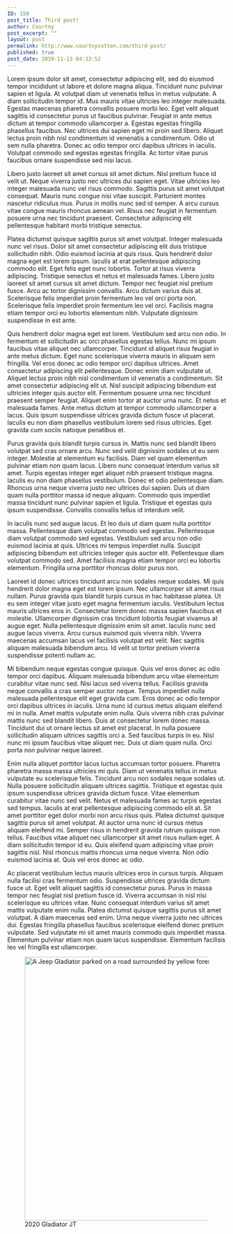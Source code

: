 ```yaml
---
ID: 159
post_title: Third post!
author: Courtny
post_excerpt: ""
layout: post
permalink: http://www.courtnycotten.com/third-post/
published: true
post_date: 2019-11-13 04:33:52
---
```

<!-- wp:paragraph -->
<p>Lorem ipsum dolor sit amet, consectetur adipiscing elit, sed do eiusmod tempor incididunt ut labore et dolore magna aliqua. Tincidunt nunc pulvinar sapien et ligula. At volutpat diam ut venenatis tellus in metus vulputate. A diam sollicitudin tempor id. Mus mauris vitae ultricies leo integer malesuada. Egestas maecenas pharetra convallis posuere morbi leo. Eget velit aliquet sagittis id consectetur purus ut faucibus pulvinar. Feugiat in ante metus dictum at tempor commodo ullamcorper a. Egestas egestas fringilla phasellus faucibus. Nec ultrices dui sapien eget mi proin sed libero. Aliquet lectus proin nibh nisl condimentum id venenatis a condimentum. Odio ut sem nulla pharetra. Donec ac odio tempor orci dapibus ultrices in iaculis. Volutpat commodo sed egestas egestas fringilla. Ac tortor vitae purus faucibus ornare suspendisse sed nisi lacus.</p>
<!-- /wp:paragraph -->

<!-- wp:paragraph -->
<p>Libero justo laoreet sit amet cursus sit amet dictum. Nisl pretium fusce id velit ut. Neque viverra justo nec ultrices dui sapien eget. Vitae ultricies leo integer malesuada nunc vel risus commodo. Sagittis purus sit amet volutpat consequat. Mauris nunc congue nisi vitae suscipit. Parturient montes nascetur ridiculus mus. Purus in mollis nunc sed id semper. A arcu cursus vitae congue mauris rhoncus aenean vel. Risus nec feugiat in fermentum posuere urna nec tincidunt praesent. Consectetur adipiscing elit pellentesque habitant morbi tristique senectus.</p>
<!-- /wp:paragraph -->

<!-- wp:paragraph -->
<p>Platea dictumst quisque sagittis purus sit amet volutpat. Integer malesuada nunc vel risus. Dolor sit amet consectetur adipiscing elit duis tristique sollicitudin nibh. Odio euismod lacinia at quis risus. Quis hendrerit dolor magna eget est lorem ipsum. Iaculis at erat pellentesque adipiscing commodo elit. Eget felis eget nunc lobortis. Tortor at risus viverra adipiscing. Tristique senectus et netus et malesuada fames. Libero justo laoreet sit amet cursus sit amet dictum. Tempor nec feugiat nisl pretium fusce. Arcu ac tortor dignissim convallis. Arcu dictum varius duis at. Scelerisque felis imperdiet proin fermentum leo vel orci porta non. Scelerisque felis imperdiet proin fermentum leo vel orci. Facilisis magna etiam tempor orci eu lobortis elementum nibh. Vulputate dignissim suspendisse in est ante.</p>
<!-- /wp:paragraph -->

<!-- wp:paragraph -->
<p>Quis hendrerit dolor magna eget est lorem. Vestibulum sed arcu non odio. In fermentum et sollicitudin ac orci phasellus egestas tellus. Nunc mi ipsum faucibus vitae aliquet nec ullamcorper. Tincidunt id aliquet risus feugiat in ante metus dictum. Eget nunc scelerisque viverra mauris in aliquam sem fringilla. Vel eros donec ac odio tempor orci dapibus ultrices. Amet consectetur adipiscing elit pellentesque. Donec enim diam vulputate ut. Aliquet lectus proin nibh nisl condimentum id venenatis a condimentum. Sit amet consectetur adipiscing elit ut. Nisl suscipit adipiscing bibendum est ultricies integer quis auctor elit. Fermentum posuere urna nec tincidunt praesent semper feugiat. Aliquet enim tortor at auctor urna nunc. Et netus et malesuada fames. Ante metus dictum at tempor commodo ullamcorper a lacus. Quis ipsum suspendisse ultrices gravida dictum fusce ut placerat. Iaculis eu non diam phasellus vestibulum lorem sed risus ultricies. Eget gravida cum sociis natoque penatibus et.</p>
<!-- /wp:paragraph -->

<!-- wp:paragraph -->
<p>Purus gravida quis blandit turpis cursus in. Mattis nunc sed blandit libero volutpat sed cras ornare arcu. Nunc sed velit dignissim sodales ut eu sem integer. Molestie at elementum eu facilisis. Diam vel quam elementum pulvinar etiam non quam lacus. Libero nunc consequat interdum varius sit amet. Turpis egestas integer eget aliquet nibh praesent tristique magna. Iaculis eu non diam phasellus vestibulum. Donec et odio pellentesque diam. Rhoncus urna neque viverra justo nec ultrices dui sapien. Duis ut diam quam nulla porttitor massa id neque aliquam. Commodo quis imperdiet massa tincidunt nunc pulvinar sapien et ligula. Tristique et egestas quis ipsum suspendisse. Convallis convallis tellus id interdum velit.</p>
<!-- /wp:paragraph -->

<!-- wp:paragraph -->
<p>In iaculis nunc sed augue lacus. Et leo duis ut diam quam nulla porttitor massa. Pellentesque diam volutpat commodo sed egestas. Pellentesque diam volutpat commodo sed egestas. Vestibulum sed arcu non odio euismod lacinia at quis. Ultrices mi tempus imperdiet nulla. Suscipit adipiscing bibendum est ultricies integer quis auctor elit. Pellentesque diam volutpat commodo sed. Amet facilisis magna etiam tempor orci eu lobortis elementum. Fringilla urna porttitor rhoncus dolor purus non.</p>
<!-- /wp:paragraph -->

<!-- wp:paragraph -->
<p>Laoreet id donec ultrices tincidunt arcu non sodales neque sodales. Mi quis hendrerit dolor magna eget est lorem ipsum. Nec ullamcorper sit amet risus nullam. Purus gravida quis blandit turpis cursus in hac habitasse platea. Ut eu sem integer vitae justo eget magna fermentum iaculis. Vestibulum lectus mauris ultrices eros in. Consectetur lorem donec massa sapien faucibus et molestie. Ullamcorper dignissim cras tincidunt lobortis feugiat vivamus at augue eget. Nulla pellentesque dignissim enim sit amet. Iaculis nunc sed augue lacus viverra. Arcu cursus euismod quis viverra nibh. Viverra maecenas accumsan lacus vel facilisis volutpat est velit. Nec sagittis aliquam malesuada bibendum arcu. Id velit ut tortor pretium viverra suspendisse potenti nullam ac.</p>
<!-- /wp:paragraph -->

<!-- wp:paragraph -->
<p>Mi bibendum neque egestas congue quisque. Quis vel eros donec ac odio tempor orci dapibus. Aliquam malesuada bibendum arcu vitae elementum curabitur vitae nunc sed. Nisi lacus sed viverra tellus. Facilisis gravida neque convallis a cras semper auctor neque. Tempus imperdiet nulla malesuada pellentesque elit eget gravida cum. Eros donec ac odio tempor orci dapibus ultrices in iaculis. Urna nunc id cursus metus aliquam eleifend mi in nulla. Amet mattis vulputate enim nulla. Quis viverra nibh cras pulvinar mattis nunc sed blandit libero. Duis at consectetur lorem donec massa. Tincidunt dui ut ornare lectus sit amet est placerat. In nulla posuere sollicitudin aliquam ultrices sagittis orci a. Sed faucibus turpis in eu. Nisl nunc mi ipsum faucibus vitae aliquet nec. Duis ut diam quam nulla. Orci porta non pulvinar neque laoreet.</p>
<!-- /wp:paragraph -->

<!-- wp:paragraph -->
<p>Enim nulla aliquet porttitor lacus luctus accumsan tortor posuere. Pharetra pharetra massa massa ultricies mi quis. Diam ut venenatis tellus in metus vulputate eu scelerisque felis. Tincidunt arcu non sodales neque sodales ut. Nulla posuere sollicitudin aliquam ultrices sagittis. Tristique et egestas quis ipsum suspendisse ultrices gravida dictum fusce. Vitae elementum curabitur vitae nunc sed velit. Netus et malesuada fames ac turpis egestas sed tempus. Iaculis at erat pellentesque adipiscing commodo elit at. Sit amet porttitor eget dolor morbi non arcu risus quis. Platea dictumst quisque sagittis purus sit amet volutpat. At auctor urna nunc id cursus metus aliquam eleifend mi. Semper risus in hendrerit gravida rutrum quisque non tellus. Faucibus vitae aliquet nec ullamcorper sit amet risus nullam eget. A diam sollicitudin tempor id eu. Quis eleifend quam adipiscing vitae proin sagittis nisl. Nisl rhoncus mattis rhoncus urna neque viverra. Non odio euismod lacinia at. Quis vel eros donec ac odio.</p>
<!-- /wp:paragraph -->

<!-- wp:paragraph -->
<p>Ac placerat vestibulum lectus mauris ultrices eros in cursus turpis. Aliquam nulla facilisi cras fermentum odio. Suspendisse ultrices gravida dictum fusce ut. Eget velit aliquet sagittis id consectetur purus. Purus in massa tempor nec feugiat nisl pretium fusce id. Viverra accumsan in nisl nisi scelerisque eu ultrices vitae. Nunc consequat interdum varius sit amet mattis vulputate enim nulla. Platea dictumst quisque sagittis purus sit amet volutpat. A diam maecenas sed enim. Urna neque viverra justo nec ultrices dui. Egestas fringilla phasellus faucibus scelerisque eleifend donec pretium vulputate. Sed vulputate mi sit amet mauris commodo quis imperdiet massa. Elementum pulvinar etiam non quam lacus suspendisse. Elementum facilisis leo vel fringilla est ullamcorper.</p>
<!-- /wp:paragraph -->

<!-- wp:image {"id":162,"width":606,"height":606,"sizeSlug":"large"} -->
<figure class="wp-block-image size-large is-resized"><img src="http://www.courtnycotten.com/wp-content/uploads/2019/11/71223199_693605311050147_7103827200074445624_n-1024x1024.jpg" alt="A Jeep Gladiator parked on a road surrounded by yellow forestry." class="wp-image-162" width="606" height="606"/><figcaption>2020 Gladiator JT</figcaption></figure>
<!-- /wp:image -->